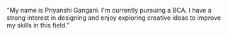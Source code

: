 "My name is Priyanshi Gangani. I'm currently pursuing a BCA. I have a strong interest in designing and enjoy exploring creative ideas to improve my skills in this field."
